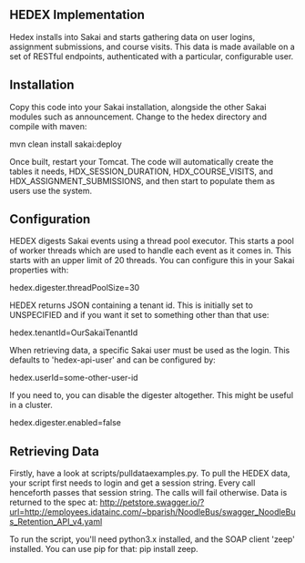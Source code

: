 HEDEX Implementation
--------------------

Hedex installs into Sakai and starts gathering data on user logins, assignment
submissions, and course visits. This data is made available on a set of RESTful
endpoints, authenticated with a particular, configurable user.

Installation
------------

Copy this code into your Sakai installation, alongside the other Sakai modules
such as announcement. Change to the hedex directory and compile with maven:

mvn clean install sakai:deploy

Once built, restart your Tomcat. The code will automatically create the tables
it needs, HDX\_SESSION\_DURATION, HDX\_COURSE\_VISITS, and
HDX\_ASSIGNMENT\_SUBMISSIONS, and then start to populate them as users use the
system.

Configuration
-------------

HEDEX digests Sakai events using a thread pool executor. This starts a pool
of worker threads which are used to handle each event as it comes in. This
starts with an upper limit of 20 threads. You can configure this in your Sakai
properties with:

hedex.digester.threadPoolSize=30

HEDEX returns JSON containing a tenant id. This is initially set to UNSPECIFIED
and if you want it set to something other than that use:

hedex.tenantId=OurSakaiTenantId

When retrieving data, a specific Sakai user must be used as the login. This
defaults to 'hedex-api-user' and can be configured by:

hedex.userId=some-other-user-id

If you need to, you can disable the digester altogether. This might be useful in
a cluster.

hedex.digester.enabled=false

Retrieving Data
---------------

Firstly, have a look at scripts/pulldataexamples.py. To pull the HEDEX data,
your script first needs to login and get a session string. Every call henceforth
passes that session string. The calls will fail otherwise. Data is returned to the 
spec at: http://petstore.swagger.io/?url=http://employees.idatainc.com/~bparish/NoodleBus/swagger_NoodleBus_Retention_API_v4.yaml

To run the script, you'll need python3.x installed, and the SOAP client 'zeep'
installed. You can use pip for that: pip install zeep.
